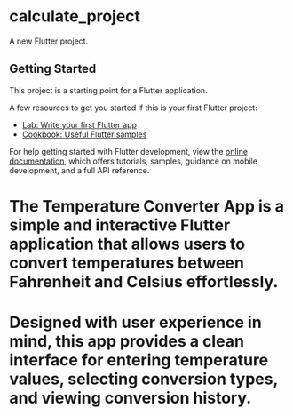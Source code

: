 # calculate_project

A new Flutter project.

## Getting Started

This project is a starting point for a Flutter application.

A few resources to get you started if this is your first Flutter project:

- [Lab: Write your first Flutter app](https://docs.flutter.dev/get-started/codelab)
- [Cookbook: Useful Flutter samples](https://docs.flutter.dev/cookbook)

For help getting started with Flutter development, view the
[online documentation](https://docs.flutter.dev/), which offers tutorials,
samples, guidance on mobile development, and a full API reference.
# The Temperature Converter App is a simple and interactive Flutter application that allows users to convert temperatures between Fahrenheit and Celsius effortlessly. 
# Designed with user experience in mind, this app provides a clean interface for entering temperature values, selecting conversion types, and viewing conversion history.
